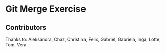 # Git Merge Exercise

## Contributors

Thanks to: Aleksandra, Chaz, Christina, Felix, Gabriel, Gabriela, Inga, Lotte, Tom, Vera
